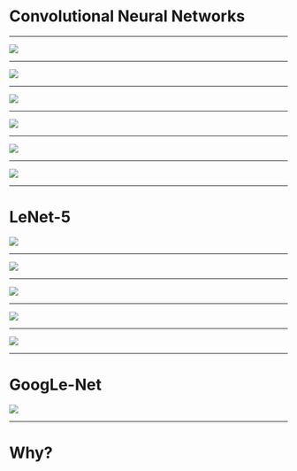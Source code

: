 # Convolutional Neural Networks

---

![](res/conNN01.png)

<!--
Biological science from the 80s

Image Details:
* [conNN01.png](https://pixabay.com/illustrations/wallpapper-music-colors-80-s-778185/): Pixabay License
-->

---

![](res/conNN02.jpg)

<!--
Visual cortex; small receptive field; overlap; react to different line orientations; can stack

Image Details:
* [conNN02.jpg](https://pixabay.com/photos/eye-iris-pupil-vision-eyeball-3221498/): Pixabay License
-->

---

![](res/conNN03.jpg)

<!--
Small receptive field

Image Details:
* [conNN03.jpg](https://pixabay.com/illustrations/grid-block-cube-square-design-684983/): Pixabay License
-->

---

![](res/conNN04.png)

<!--
Overlap

Image Details:
* [conNN04.png](https://pixabay.com/vectors/circles-colors-primary-red-blue-27975/): Pixabay License
-->

---

![](res/conNN05.jpg)

<!--
Stack

Image Details:
* [conNN05.jpg](https://pixabay.com/photos/pancake-crepes-eat-food-crepe-640869/): Pixabay License
-->

---

![](res/conNN06.jpg)

<!--
Lines

Image Details:
* [conNN06.jpg](https://pixabay.com/photos/industry-strommast-power-line-pylon-3112436/): Pixabay License
-->

---

# LeNet-5

![](res/conNN07.png)

<!--
LeNet

Image Details:
* [conNN07.png](http://yann.lecun.com/exdb/publis/pdf/lecun-01a.pdf): Unlicensed
-->

---

![](res/conNN08.png)

<!--
Convolutional Layers

Image Details:
* [conNN08.png](http://yann.lecun.com/exdb/publis/pdf/lecun-01a.pdf): Unlicensed
-->

---

![](res/conNN09.png)

<!--
Image Details:
* [conNN09.png](http://yann.lecun.com/exdb/publis/pdf/lecun-01a.pdf): Unlicensed
-->
---

![](res/conNN10.png)

<!--
Feature Maps

Image Details:
* [conNN10.png](http://yann.lecun.com/exdb/publis/pdf/lecun-01a.pdf): Unlicensed
-->

---

![](res/conNN11.png)

<!--
Pooling

Image Details:
* [conNN11.png](http://yann.lecun.com/exdb/publis/pdf/lecun-01a.pdf): Unlicensed
-->

---

# GoogLe-Net

![](res/conNN12.png)

<!--
GoogLe-Net
http://yann.lecun.com/exdb/publis/pdf/lecun-01a.pdf

Image Details:
* [conNN12.png](http://yann.lecun.com/exdb/publis/pdf/lecun-01a.pdf): Unlicensed
-->

---

# Why?

<!--
Too many connections on large images
Recognize shapes anywhere in an image
-->
